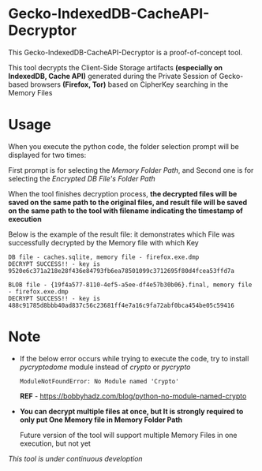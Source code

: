 # Gecko-IndexedDB-CacheAPI-Decryptor
This Gecko-IndexedDB-CacheAPI-Decryptor is a proof-of-concept tool. 

This tool decrypts the Client-Side Storage artifacts **(especially on IndexedDB, Cache API)** generated during the Private Session of Gecko-based browsers **(Firefox, Tor)** based on CipherKey searching in the Memory Files

# Usage
When you execute the python code, the folder selection prompt will be displayed for two times:

First prompt is for selecting the *Memory Folder Path*, and Second one is for selecting the *Encrypted DB File's Folder Path*

When the tool finishes decryption process, **the decrypted files will be saved on the same path to the original files, and result file will be saved on the same path to the tool with filename indicating the timestamp of execution**

Below is the example of the result file: it demonstrates which File was successfully decrypted by the Memory file with which Key

```plaintext
DB file - caches.sqlite, memory file - firefox.exe.dmp
DECRYPT SUCCESS!! - key is 9520e6c371a218e28f436e84793fb6ea78501099c3712695f80d4fcea53ffd7a

BLOB file - {19f4a577-8110-4ef5-a5ee-df4e57b30b06}.final, memory file - firefox.exe.dmp
DECRYPT SUCCESS!! - key is 488c91785d8bbb40ad837c56c23681ff4e7a16c9fa72abf0bca454be05c59416
```

# Note
- If the below error occurs while trying to execute the code, try to install *pycryptodome* module instead of *crypto* or *pycrypto* 

  `ModuleNotFoundError: No Module named 'Crypto'`

  **REF** - https://bobbyhadz.com/blog/python-no-module-named-crypto

- **You can decrypt multiple files at once, but It is strongly required to only put One Memory file in Memory Folder Path**

  Future version of the tool will support multiple Memory Files in one execution, but not yet

*This tool is under continuous develoption*
